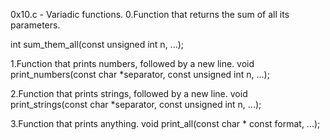0x10.c - Variadic functions.
0.Function that returns the sum of all its parameters.

int sum_them_all(const unsigned int n, ...);

1.Function that prints numbers, followed by a new line.
void print_numbers(const char *separator, const unsigned int n, ...);

2.Function that prints strings, followed by a new line.
void print_strings(const char *separator, const unsigned int n, ...);

3.Function that prints anything.
void print_all(const char * const format, ...);
